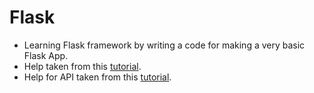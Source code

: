 # Flask
* Learning Flask framework by writing a  code for making a very basic Flask App.<br/>
* Help taken from this [tutorial](https://www.youtube.com/watch?v=Z1RJmh_OqeA). 
* Help for API taken from this [tutorial](https://www.youtube.com/watch?v=s_ht4AKnWZg).
